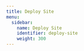 ```yaml
---
title: Deploy Site
menu:
  sidebar:
    name: Deploy Site
    identifier: deploy-site
    weight: 300
---
```

